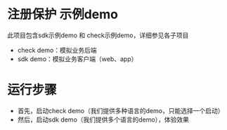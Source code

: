 # 注册保护 示例demo

此项目包含sdk示例demo 和 check示例demo，详细参见各子项目

* check demo：模拟业务后端
* sdk demo：模拟业务客户端（web、app）

# 运行步骤

* 首先，启动check demo（我们提供多种语言的demo，只能选择一个启动）
* 然后，启动sdk demo（我们提供多个语言的demo），体验效果
